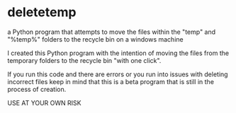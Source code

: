 # deletetemp
a Python program that attempts to move the files within the "temp" and "%temp%" folders to the recycle bin on a windows machine 

I created this Python program with the intention of moving the files from the temporary folders to the recycle bin "with one click". 

If you run this code and there are errors or you run into issues with deleting incorrect files keep in mind that this is a beta program that is still in the process of creation. 

USE AT YOUR OWN RISK
